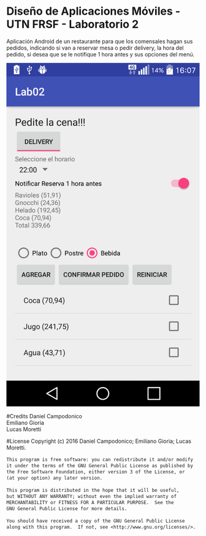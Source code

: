 # Diseño de Aplicaciones Móviles - UTN FRSF - Laboratorio 2

Aplicación Android de un restaurante para que los comensales hagan sus pedidos, indicando si van a reservar mesa o pedir delivery, la hora del pedido, si desea que se le notifique 1 hora antes y sus opciones del menú.

![](img/Screenshot_2016-09-04-16-07-03.png)

#Credits
Daniel Campodonico  
Emiliano Gioria  
Lucas Moretti  

#License
    Copyright (c) 2016 Daniel Campodonico; Emiliano Gioria; Lucas Moretti.

    This program is free software: you can redistribute it and/or modify
    it under the terms of the GNU General Public License as published by
    the Free Software Foundation, either version 3 of the License, or
    (at your option) any later version.

    This program is distributed in the hope that it will be useful,
    but WITHOUT ANY WARRANTY; without even the implied warranty of
    MERCHANTABILITY or FITNESS FOR A PARTICULAR PURPOSE.  See the
    GNU General Public License for more details.

    You should have received a copy of the GNU General Public License
    along with this program.  If not, see <http://www.gnu.org/licenses/>.

